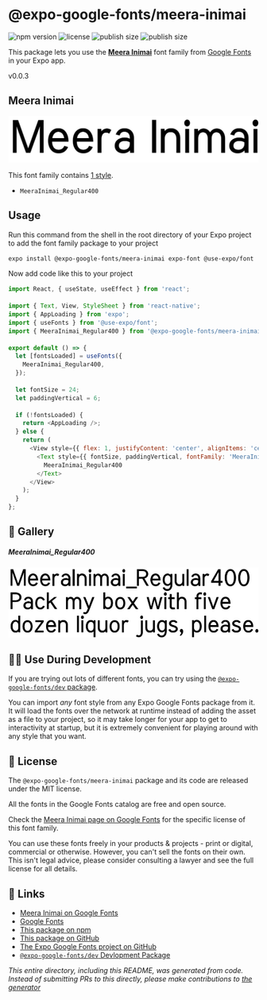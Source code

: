 # @expo-google-fonts/meera-inimai

![npm version](https://flat.badgen.net/npm/v/@expo-google-fonts/meera-inimai)
![license](https://flat.badgen.net/github/license/expo/google-fonts)
![publish size](https://flat.badgen.net/packagephobia/install/@expo-google-fonts/meera-inimai)
![publish size](https://flat.badgen.net/packagephobia/publish/@expo-google-fonts/meera-inimai)

This package lets you use the [**Meera Inimai**](https://fonts.google.com/specimen/Meera+Inimai) font family from [Google Fonts](https://fonts.google.com/) in your Expo app.

v0.0.3

## Meera Inimai

![Meera Inimai](./font-family.png)

This font family contains [1 style](#-gallery).

- `MeeraInimai_Regular400`

## Usage

Run this command from the shell in the root directory of your Expo project to add the font family package to your project
```sh
expo install @expo-google-fonts/meera-inimai expo-font @use-expo/font
```

Now add code like this to your project
```js
import React, { useState, useEffect } from 'react';

import { Text, View, StyleSheet } from 'react-native';
import { AppLoading } from 'expo';
import { useFonts } from '@use-expo/font';
import { MeeraInimai_Regular400 } from '@expo-google-fonts/meera-inimai';

export default () => {
  let [fontsLoaded] = useFonts({
    MeeraInimai_Regular400,
  });

  let fontSize = 24;
  let paddingVertical = 6;

  if (!fontsLoaded) {
    return <AppLoading />;
  } else {
    return (
      <View style={{ flex: 1, justifyContent: 'center', alignItems: 'center' }}>
        <Text style={{ fontSize, paddingVertical, fontFamily: 'MeeraInimai_Regular400' }}>
          MeeraInimai_Regular400
        </Text>
      </View>
    );
  }
};

```

## 🔡 Gallery

##### MeeraInimai_Regular400
![MeeraInimai_Regular400](./199785360f92220660b6a90e66afd8907c31df21ef4e4470e2af99c968017208.ttf.png)


## 👩‍💻 Use During Development

If you are trying out lots of different fonts, you can try using the [`@expo-google-fonts/dev` package](https://github.com/expo/google-fonts/tree/master/font-packages/dev#readme).

You can import *any* font style from any Expo Google Fonts package from it. It will load the fonts
over the network at runtime instead of adding the asset as a file to your project, so it may take longer
for your app to get to interactivity at startup, but it is extremely convenient
for playing around with any style that you want.

## 📖 License

The `@expo-google-fonts/meera-inimai` package and its code are released under the MIT license.

All the fonts in the Google Fonts catalog are free and open source.

Check the [Meera Inimai page on Google Fonts](https://fonts.google.com/specimen/Meera+Inimai) for the specific license of this font family.

You can use these fonts freely in your products & projects - print or digital, commercial or otherwise. However, you can't sell the fonts on their own. This isn't legal advice, please consider consulting a lawyer and see the full license for all details.

## 🔗 Links

- [Meera Inimai on Google Fonts](https://fonts.google.com/specimen/Meera+Inimai)
- [Google Fonts](https://fonts.google.com/)
- [This package on npm](https://www.npmjs.com/package/@expo-google-fonts/meera-inimai)
- [This package on GitHub](https://github.com/expo/google-fonts/tree/master/font-packages/meera-inimai)
- [The Expo Google Fonts project on GitHub](https://github.com/expo/google-fonts)
- [`@expo-google-fonts/dev` Devlopment Package](https://github.com/expo/google-fonts/tree/master/font-packages/dev)


*This entire directory, including this README, was generated from code. Instead of submitting PRs to this directly, please make contributions to [the generator](https://github.com/expo/google-fonts/tree/master/packages/generator)*
